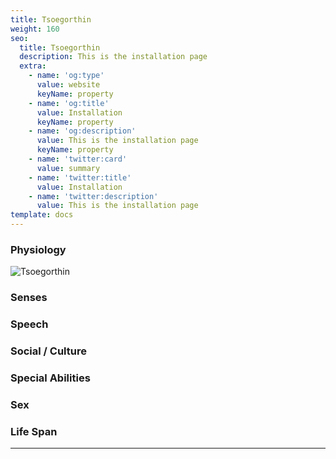```yaml
---
title: Tsoegorthin
weight: 160
seo:
  title: Tsoegorthin
  description: This is the installation page
  extra:
    - name: 'og:type'
      value: website
      keyName: property
    - name: 'og:title'
      value: Installation
      keyName: property
    - name: 'og:description'
      value: This is the installation page
      keyName: property
    - name: 'twitter:card'
      value: summary
    - name: 'twitter:title'
      value: Installation
    - name: 'twitter:description'
      value: This is the installation page
template: docs
---
```


### Physiology


![Tsoegorthin](/images/GORTHI.jpg)</p>

### Senses

### Speech

### Social / Culture

### Special Abilities

### Sex

### Life Span

---
